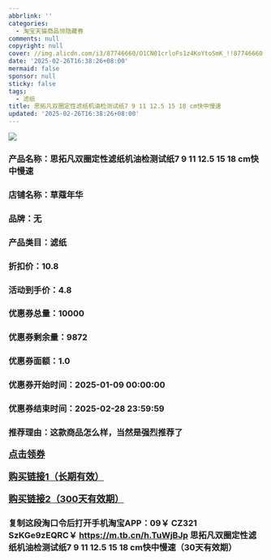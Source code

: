 ```yaml
---
abbrlink: ''
categories:
  - 淘宝天猫商品领隐藏券
comments: null
copyright: null
cover: //img.alicdn.com/i3/87746660/O1CN01crloFs1z4KoYtoSmK_!!87746660.jpg
date: '2025-02-26T16:38:26+08:00'
mermaid: false
sponsor: null
sticky: false
tags:
  - 滤纸
title: 思拓凡双圈定性滤纸机油检测试纸7 9 11 12.5 15 18 cm快中慢速
updated: '2025-02-26T16:38:26+08:00'
--- 
```


![](//img.alicdn.com/i3/87746660/O1CN01crloFs1z4KoYtoSmK_!!87746660.jpg)

### 产品名称：思拓凡双圈定性滤纸机油检测试纸7 9 11 12.5 15 18 cm快中慢速
### 店铺名称：草蔻年华
### 品牌：无
### 产品类目：滤纸
### 折扣价：10.8
### 活动到手价：4.8
### 优惠券总量：10000
### 优惠券剩余量：9872
### 优惠券面额：1.0
### 优惠券开始时间：2025-01-09 00:00:00	
### 优惠券结束时间：2025-02-28 23:59:59	
### 推荐理由：这款商品怎么样，当然是强烈推荐了

<p style="font-size: 18px; font-weight: bold;">
  <a href="https://uland.taobao.com/coupon/edetail?e=nQm%2Fh7nApLGlhHvvyUNXZfh8CuWt5YH5OVuOuRD5gLJMmdsrkidbOUV9IBA4kmjL5Za9XMFXUI9RfuYtXb2CnLnzJZfEZ7izKRz8ujDKGEGLdTL%2BwLKZzVb%2BN7phGy8xPtYeGX8qsHJyBOK%2B8KjzSuzY3MUSAX0G1TP3uC6T%2BzrKa4jyh4U%2Bo4D3S0tKFP01rpzkbJ9ol0GNfiknwDwgYS%2FsWqyKYTVEvx24htuqzYwDHXLApfbZC9QqW3sOLwhkT9bm8639xoHZm8lzXUIe8xKkueqvxtEhZFGyNZP%2FO%2BCiMqIf1oPxLvaSCwqGfvx%2FWRP66uzeo7Y%3D&traceId=0b515d4517407227641888116d126c&union_lens=lensId%3AOPT%401740722777%4021677a41_0da8_1954b29ac83_552e%4001%40eyJmbG9vcklkIjo3MzM1NH0ie" target="_blank">点击领券</a>
</p>
<p style="font-size: 18px; font-weight: bold;">
  <a href="https://s.click.taobao.com/t?e=m%3D2%26s%3DaEgbbbrEpcBw4vFB6t2Z2ueEDrYVVa64LKpWJ%2Bin0XLjf2vlNIV67uW8xal2bDKcNq%2BDna%2F8eQf3ID%2FV1RqsF4wnCJeELi4I%2FIEn%2BS1IjHAB0ghlTd7WlZVm%2FOAUUFw71qrpxiwMoCNxc1AtbZGVS%2BM1UdxGmuPD34Xh6areCEH9Umq014SDk1HQ59Ao%2BxIT0nTNfKHvsWh9bQ61O4Dd1iuYbNkForIwgLRIeEgjPmpaEigR3Wlpc8OQmOKuqjFV1D%2BraoirfbiRmfcD0XF1fkPzJbJmoAt0QHG5NhE7LnTkudlE%2BPst9MYl7w3%2FA2kb" target="_blank">购买链接1（长期有效）</a>
</p>
<p style="font-size: 18px; font-weight: bold;">
  <a href="https://s.click.taobao.com/MChWVNs" target="_blank">购买链接2（300天有效期）</a>
</p>

### 复制这段淘口令后打开手机淘宝APP：09￥ CZ321 SzKGe9zEQRC￥ https://m.tb.cn/h.TuWjBJp  思拓凡双圈定性滤纸机油检测试纸7 9 11 12.5 15 18 cm快中慢速（30天有效期）
